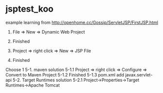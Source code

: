 # jsptest_koo

example learning from http://openhome.cc/Gossip/ServletJSP/FirstJSP.html

1. File => New => Dynamic Web Project
2. Finished

3. Project => right click => New => JSP File
4. Finished

Choose 1
5-1. maven solution
5-1.1 Project => right click => Configure => Convert to Maven Project
5-1.2 Finished
5-1.3 pom.xml add javax.servlet-api
5-2. Target Runtimes solution
5-2.1 Project->Properties->Target Runtimes->Apache Tomcat
